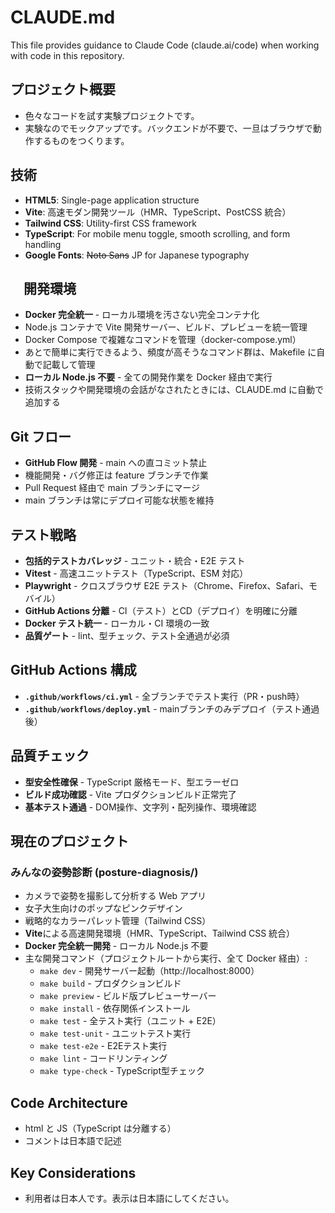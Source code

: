 # CLAUDE.md

This file provides guidance to Claude Code (claude.ai/code) when working with code in this repository.

## プロジェクト概要

- 色々なコードを試す実験プロジェクトです。
- 実験なのでモックアップです。バックエンドが不要で、一旦はブラウザで動作するものをつくります。

## 技術

- **HTML5**: Single-page application structure
- **Vite**: 高速モダン開発ツール（HMR、TypeScript、PostCSS 統合）
- **Tailwind CSS**: Utility-first CSS framework
- **TypeScript**: For mobile menu toggle, smooth scrolling, and form handling
- **Google Fonts**: ~~Noto Sans~~ JP for Japanese typography

## 　開発環境

- **Docker 完全統一** - ローカル環境を汚さない完全コンテナ化
- Node.js コンテナで Vite 開発サーバー、ビルド、プレビューを統一管理
- Docker Compose で複雑なコマンドを管理（docker-compose.yml）
- あとで簡単に実行できるよう、頻度が高そうなコマンド群は、Makefile に自動で記載して管理
- **ローカル Node.js 不要** - 全ての開発作業を Docker 経由で実行
- 技術スタックや開発環境の会話がなされたときには、CLAUDE.md に自動で追加する

## Git フロー

- **GitHub Flow 開発** - main への直コミット禁止
- 機能開発・バグ修正は feature ブランチで作業
- Pull Request 経由で main ブランチにマージ
- main ブランチは常にデプロイ可能な状態を維持

## テスト戦略

- **包括的テストカバレッジ** - ユニット・統合・E2E テスト
- **Vitest** - 高速ユニットテスト（TypeScript、ESM 対応）
- **Playwright** - クロスブラウザ E2E テスト（Chrome、Firefox、Safari、モバイル）
- **GitHub Actions 分離** - CI（テスト）とCD（デプロイ）を明確に分離
- **Docker テスト統一** - ローカル・CI 環境の一致
- **品質ゲート** - lint、型チェック、テスト全通過が必須

## GitHub Actions 構成

- **`.github/workflows/ci.yml`** - 全ブランチでテスト実行（PR・push時）
- **`.github/workflows/deploy.yml`** - mainブランチのみデプロイ（テスト通過後）

## 品質チェック

- **型安全性確保** - TypeScript 厳格モード、型エラーゼロ
- **ビルド成功確認** - Vite プロダクションビルド正常完了
- **基本テスト通過** - DOM操作、文字列・配列操作、環境確認

## 現在のプロジェクト

### みんなの姿勢診断 (posture-diagnosis/)

- カメラで姿勢を撮影して分析する Web アプリ
- 女子大生向けのポップなピンクデザイン
- 戦略的なカラーパレット管理（Tailwind CSS）
- **Vite**による高速開発環境（HMR、TypeScript、Tailwind CSS 統合）
- **Docker 完全統一開発** - ローカル Node.js 不要
- 主な開発コマンド（プロジェクトルートから実行、全て Docker 経由）:
  - `make dev` - 開発サーバー起動（http://localhost:8000）
  - `make build` - プロダクションビルド
  - `make preview` - ビルド版プレビューサーバー
  - `make install` - 依存関係インストール
  - `make test` - 全テスト実行（ユニット + E2E）
  - `make test-unit` - ユニットテスト実行
  - `make test-e2e` - E2Eテスト実行  
  - `make lint` - コードリンティング
  - `make type-check` - TypeScript型チェック

## Code Architecture

- html と JS（TypeScript は分離する）
- コメントは日本語で記述

## Key Considerations

- 利用者は日本人です。表示は日本語にしてください。

